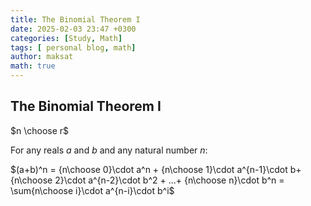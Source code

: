 ```yaml
---
title: The Binomial Theorem I
date: 2025-02-03 23:47 +0300
categories: [Study, Math]
tags: [ personal blog, math]
author: maksat
math: true
---
```


## The Binomial Theorem I

$n \choose r$

For any reals $a$ and $b$ and any natural number $n$:

$(a+b)^n = {n\choose 0}\cdot a^n + {n\choose 1}\cdot a^{n-1}\cdot b+{n\choose 2}\cdot a^{n-2}\cdot b^2 + ...+ {n\choose n}\cdot b^n = \sum{n\choose i}\cdot a^{n-i}\cdot b^i$
